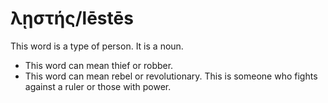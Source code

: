 # λῃστής/lēstēs
This word is a type of person. It is a noun. 

* This word can mean thief or robber.
* This word can mean rebel or revolutionary. This is someone who fights against a ruler or those with power.
